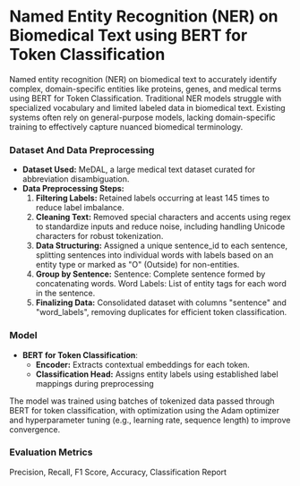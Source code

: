 # Named Entity Recognition (NER) on Biomedical Text using BERT for Token Classification
 Named entity recognition (NER) on biomedical text to accurately identify complex, domain-specific entities like proteins, genes, and medical terms using BERT for Token Classification. Traditional NER models struggle with specialized vocabulary and limited labeled data in biomedical text. Existing systems often rely on general-purpose models, lacking domain-specific training to effectively capture nuanced biomedical terminology.

### Dataset And Data Preprocessing
- **Dataset Used:** MeDAL, a large medical text dataset curated for abbreviation disambiguation.
- **Data Preprocessing Steps:**
  1. **Filtering Labels:** Retained labels occurring at least 145 times to reduce label imbalance.
  2. **Cleaning Text:** Removed special characters and accents using regex to standardize inputs and reduce noise, including handling Unicode characters for robust tokenization.
  3. **Data Structuring:** Assigned a unique sentence_id to each sentence, splitting sentences into individual words with labels based on an entity type or marked as "O" (Outside) for non-entities.
  4. **Group by Sentence:**
     Sentence: Complete sentence formed by concatenating words.
     Word Labels: List of entity tags for each word in the sentence.
  5. **Finalizing Data:** Consolidated dataset with columns "sentence" and "word_labels", removing duplicates for efficient token classification.

### Model
- **BERT for Token Classification**:
  -   **Encoder:** Extracts contextual embeddings for each token.
  -   **Classification Head:** Assigns entity labels using established label mappings during preprocessing
    
The model was trained using batches of tokenized data passed through BERT for token classification, with optimization using the Adam optimizer and hyperparameter tuning (e.g., learning rate, sequence length) to improve convergence.

### Evaluation Metrics
Precision, Recall, F1 Score, Accuracy, Classification Report

